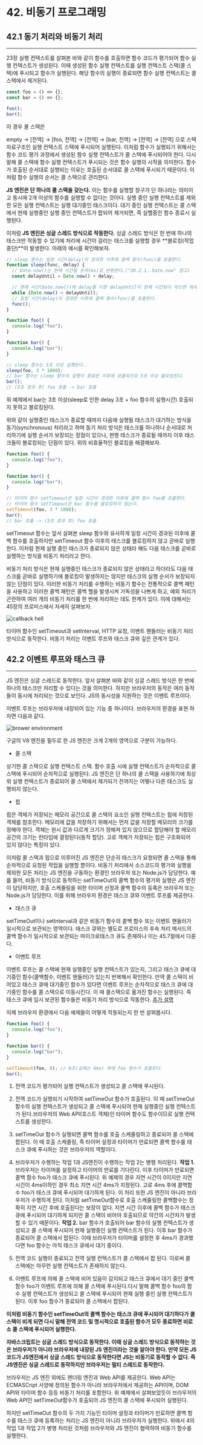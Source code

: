 # 42. 비동기 프로그래밍

## 42.1 동기 처리와 비동기 처리

---

23장 실행 컨텍스트를 살펴본 바와 같이 함수를 호출하면 함수 코드가 평가되어 함수 실행 컨텍스트가 생성된다. 이때 생성된 함수 실행 컨텍스트를 실행 컨텍스트 스택(콜 스택)에 푸시되고 함수가 실행된다. 해당 함수의 실행이 종료되면 함수 실행 컨텍스트는 콜 스택에서 제거된다.

```javascript
const foo = () => {};
const bar = () => {};

foo();
bar();
```

이 경우 콜 스택은

empty -> [전역] -> [foo, 전역] -> [전역] -> [bar, 전역] -> [전역] -> [전역] 으로 스택 자료구조인 실행 컨텍스트 스택에 푸시되어 실행된다. 이처럼 함수가 실행되기 위해서는 함수 코드 평가 과정에서 생성된 함수 실행 컨텍스트가 콜 스택에 푸시되어야 한다. 다시 말해 콜 스택에 함수 실행 컨텍스트가 푸시되는 것은 함수 실행의 시작을 의미한다. 함수가 호출된 순서대로 실행되는 이유는 호출된 순서대로 콜 스택에 푸시되기 때문이다. 이처럼 함수 실행의 순서는 콜 스택으로 관리한다.

**JS 엔진은 단 하나의 콜 스택을 갖는다.** 이는 함수를 실행할 창구가 단 하나라는 의미이고 동시에 2개 이상의 함수를 실행할 수 없다는 것이다. 실행 중인 실행 컨텍스트를 제외한 모든 실행 컨텍스트는 실행 대기중인 태스크이다. 대기 중인 실행 컨텍스트는 콜 스택에서 현재 실행중인 실행 중인 컨텍스트가 팝되어 제거되면, 즉 실핼중인 함수 종료시 실행된다.

이처럼 **JS 엔진은 싱글 스레드 방식으로 작동한다.** 싱글 스레드 방식은 한 번에 하나의 태스크만 작동할 수 있기에 처리에 시간이 걸리는 태스크를 실행할 경우 **블로킹(작업 중단)**이 발생한다. 아래의 예시를 확인해보자.

```javascript
// sleep 함수는 일정 시간(delay)이 경과한 이후에 콜백 함수(func)를 호출한다.
function sleep(func, delay) {
  // Date.now()는 현재 시간을 숫자(ms)로 반환한다.("30.2.1. Date.now" 참고)
  const delayUntil = Date.now() + delay;

  // 현재 시간(Date.now())에 delay를 더한 delayUntil이 현재 시간보다 작으면 계속 반복한다.
  while (Date.now() < delayUntil);
  // 일정 시간(delay)이 경과한 이후에 콜백 함수(func)를 호출한다.
  func();
}

function foo() {
  console.log("foo");
}

function bar() {
  console.log("bar");
}

// sleep 함수는 3초 이상 실행된다..
sleep(foo, 3 * 1000);
// bar 함수는 sleep 함수의 실행이 종료된 이후에 호출되므로 3초 이상 블로킹된다.
bar();
// (3초 경과 후) foo 호출 -> bar 호출
```

위 예제에서 bar는 3초 이상(sleep로 인한 delay 3초 + foo 함수의 실행시간) 호출되지 못하고 블로킹된다.

위와 같이 실행중인 태스크가 종료할 때까지 다음에 실행될 태스크가 대기하는 방식을 동기(synchronous) 처리라고 하며 동기 처리 방식은 태스크를 하나하나 순서대로 처리하기에 실행 순서가 보장되는 장점이 있으나, 현행 태스크가 종료될 때까지 이후 태스크들이 블로킹되는 단점이 있다. 위의 비효율적인 블로킹을 해결해보자.

```javascript
function foo() {
  console.log("foo");
}

function bar() {
  console.log("bar");
}

// 타이머 함수 setTimeout은 일정 시간이 경과한 이후에 콜백 함수 foo를 호출한다.
// 타이머 함수 setTimeout은 bar 함수를 블로킹하지 않는다.
setTimeout(foo, 3 * 1000);
bar();
// bar 호출 -> (3초 경과 후) foo 호출
```

setTimeout 함수는 앞서 살펴본 sleep 함수와 유사하게 일정 시간이 경과된 이후에 콜백 함수를 호출하지만 setTimeout 함수 이후의 태스크를 블로킹하지 않고 곧바로 실행한다. 이처럼 현재 실행 중인 태스크가 종료되지 않은 상태라 해도 다음 태스크를 곧바로 실행하는 방식을 비동기 처리라고 한다.

비동기 처리 방식은 현재 실행중인 태스크가 종료되지 않은 상태라고 하더라도 다음 태스크를 곧바로 실행하기에 블로킹이 발생하지는 않지만 태스크의 실행 순서가 보장되지 않는 단점이 있다. 이러한 비동기 처리를 수행하는 비동기 함수는 전통적으로 콜백 패턴을 사용하고 이러한 콜백 패턴은 콜백 헬을 발생시켜 가독성을 나쁘게 하고, 예외 처리가 곤란하여 여러 개의 비동기 처리를 한 번에 처리하는 데도 한계가 있다. 이에 대해서는 45장의 프로미스에서 자세히 살펴보자.

![callback hell](https://i0.wp.com/hanamon.kr/wp-content/uploads/2021/08/%E1%84%8F%E1%85%A9%E1%86%AF%E1%84%87%E1%85%A2%E1%86%A8%E1%84%8C%E1%85%B5%E1%84%8B%E1%85%A9%E1%86%A8.png?w=640&ssl=1)

타이머 함수인 setTimeout과 setInterval, HTTP 요청, 이벤트 핸들러는 비동기 처리 방식으로 동작한다. 비동기 처리는 이벤트 루프와 태스크 큐와 깊은 관계가 있다.

## 42.2 이벤트 루프와 태스크 큐

---

JS 엔진은 싱글 스레드로 동작한다. 앞서 살펴본 바와 같이 싱글 스레드 방식은 한 번에 하나의 태스크만 처리할 수 있다는 것을 의미한다. 하지만 브라우저의 동작은 여러 동작들이 동시에 처리되는 것으로 보인다. JS의 동시성을 지원하는 것은 이벤트 루프이다.

이벤트 루프는 브라우저에 내장되어 있는 기능 중 하나이다. 브라우저의 환경을 표현 하자면 다음과 같다.

![brower environment](https://images.velog.io/images/chchaeun/post/09655b86-0e8f-45b9-a6ff-043b5b526f27/image.png)

구글의 V8 엔진을 필두로 한 JS 엔진은 크게 2개의 영역으로 구분이 가능하다.

- 콜 스택

상기한 콜 스택으로 실행 컨텍스트 스택. 함수 호출 시에 실행 컨텍스트가 순차적으로 콜 스택에 푸시되어 순차적으로 실행된다. JS 엔진은 단 하나의 콜 스택을 사용하기에 최상위 실행 컨텍스트가 종료되어 콜 스택에서 제거되기 전까지는 어떻나 다른 태스크도 실행되지 않는다.

- 힙

힙은 객체가 저장되는 메모리 공간으로 콜 스택의 요소인 실행 컨텍스트는 힙에 저장된 객체를 참조한다. 메모리에 값을 저장하기 위해서는 먼저 값을 저장할 메모리의 크기를 정해야 한다. 객체는 원시 값과 다르게 크기가 정해져 있지 않으므로 할당해야 할 메모리 공간의 크기는 런타임에 결정된다(동적 할당). 고로 객체가 저장되는 힙은 구조화되어 있지 않다는 특징이 있다.

이처럼 콜 스택과 힙으로 이루어진 JS 엔진은 단순히 태스크가 요청되면 콜 스택을 통해 순차적으로 요청된 작업을 실행할 뿐이다. 비동기 처리에서 소스코드의 평가와 실행을 제외한 모든 처리는 JS 엔진을 구동하는 환경인 브라우저 또는 Node.js가 담당한다. 예를 들어, 비동기 방식으로 동작하는 setTimeOut의 콜백 함수의 평가와 실행은 JS 엔진이 담당하지만, 호출 스케줄링을 위한 타이머 선정과 콜백 함수의 등록은 브라우저 또는 Node.js가 담당한다. 이를 위해 브라우저 환경은 태스크 큐와 이벤트 루프를 제공한다.

- 태스크 큐

setTimeOut이나 setInterval과 같은 비동기 함수의 콜백 함수 또는 이벤트 핸들러가 일시적으로 보관되는 영역이다. 태스크 큐와는 별도로 프로미스의 후속 처리 메서드의 콜백 함수가 일시적으로 보관되는 마이크로태스크 큐도 존재하나 이는 45.7절에서 다룬다.

- 이벤트 루프

이벤트 루프는 콜 스택에 현재 실행중인 실행 컨텍스트가 있는지, 그리고 태스크 큐에 대기중인 함수(콜백함수, 이벤트 핸들러)가 있는지 반복해서 확인한다. 만약 콜 스택이 비어있고 태스크 큐에 대기중인 함수가 있다면 이벤트 루프는 순차적으로 태스크 큐에 대기중인 함수를 콜 스택으로 이동시킨다. 이 때 콜스택으로 옮겨진 함수는 실행된다. 즉 태스크 큐에 임시 보관된 함수들은 비동기 처리 방식으로 작동한다.
[추가 설명](https://meetup.toast.com/posts/89)

이제 브라우저 환경에서 다음 예제들이 어떻게 작동되는지 한 번 살펴봅시다.

```javascript
function foo() {
  console.log("foo");
}

function bar() {
  console.log("bar");
}

setTimeout(foo, 0); // 0초(실제는 4ms) 후에 foo 함수가 호출된다.
bar();
```

1. 전역 코드가 평가되어 실행 컨텍스트가 생성되고 콜 스택에 푸시된다.

2. 전역 코드가 실행되기 시작하여 setTimeOut 함수가 호출된다. 이 때 setTimeOut 함수의 실행 컨텍스트가 생성되고 콜 스택에 푸시되어 현재 실행중인 실행 컨텍스트가 된다.브라우저의 Web API(호스트 객체)인 타이머 함수도 함수이므로 실행 컨텍스트를 생성한다.

3. setTimeOut 함수가 실행되면 콜백 함수를 호출 스케줄링하고 종료되어 콜 스택에 팝된다. 이 때 호출 스케줄링, 즉 타이머 설정과 타이머가 만료되면 콜백 함수를 태스크 큐에 푸시하는 것은 브라우저의 역할이다.

4. 브라우저가 수행하는 작업 1과 JS엔진이 수행하는 작업 2는 병행 처리된다. **작업 1.** 브라우저는 타이머를 설정하고 타이머의 만료를 기다린다. 이후 타이머가 만료되면 콜백 함수 foo가 태스크 큐에 푸시된다. 위 예제의 경우 지연 시간이 0이지만 지연 시간이 4ms이하인 경우 최소 지연 시간 4ms가 지정된다. 고로 4ms 후에 콜백함수 foo가 태스크 큐에 푸시되어 대기하게 된다. 이 처리 또한 JS 엔진이 아니라 브라우저가 수행하게 된다. 이처럼 setTimeOut함수로 호출 스케줄링한 콜백함수는 정확히 지연 시간 후에 호출된다는 보장이 없다. 지연 시간 이후에 콜백 함수가 태스크 큐에 푸시되어 대기하게 되지만 콜 스택이 비어야 호출되므로 약간의 시간차가 발생할 수 있기 때문이다. **작업 2.** bar 함수가 호출되어 bar 함수의 실행 컨텍스트가 생성되고 콜 스택에 푸시되어 현재 실행중인 실행 컨텍스트가 된다. 이후 bar 함수가 종료되어 콜 스택에서 팝된다. 이때 브라우저가 타이머를 설정한 후 4ms가 경과했다면 foo 함수는 아직 태스크 큐에서 대기 중이다.

5. 전역 코드 실행이 종료되고 전역 실행 컨텍스트가 콜 스택에서 팝 된다. 이로써 콜 스택에는 아무런 실행 컨텍스트가 존재하지 않는다.

6. 이벤트 루프에 의해 콜 스택에 비어 있음이 감지되고 태스크 큐에서 대기 중인 콜백 함수 foo가 이벤트 루프에 의해 콜 스택에 푸시된다.다시 말해 콜백 함수 foo의 함수 실행 컨텍스트가 생성되고 콜 스택에 푸시되어 현재 실행 중인 실행 컨텍스트가 된다. 이후 foo 함수가 종료되어 콜 스택에서 팝된다.

**이처럼 비동기 함수인 setTimeOut의 콜백 함수는 태스크 큐에 푸시되어 대기하다가 콜 스택이 비게 되면 다시 말해 전역 코드 및 명시적으로 호출된 함수가 모두 종료하면 비로소 콜 스택에 푸시되어 실행한다.**

**자바스크립트는 싱글 스레드 방식으로 동작한다. 이때 싱글 스레드 방식으로 동작하는 것은 브라우저가 아니라 브라우저에 내장된 JS 엔진이라는 것을 알아야 한다. 만약 모든 JS 코드가 JS엔진에서 싱글 스레드 방식으로 동작한다면 JS는 비동기로 동작할 수 없다. 즉 JS엔진은 싱글 스레드로 동작하지만 브라우저는 멀티 스레드로 동작한다.**

브라우저는 JS 엔진 외에도 렌더링 엔진과 Web API를 제공한다. Web API는 ECMASCript 사양에 정의된 함수가 아니라 브라우저에서 제공하는 API이며, DOM API와 타이머 함수 등등 비동기 처리를 포함한다. 위 예제에서 살펴보았듯이 브라우저의 Web API인 setTimeOut함수가 호출되어 JS 엔진의 콜 스택에 푸시되어 실행된다.

하지만 setTimeOut 함수의 두 가지 기능인 타이머 설정과 타이머가 만료하면 콜백 함수를 태스크 큐에 등록하는 처리는 JS 엔진이 아니라 브라우저가 실행한다. 위에서 4의 작업 1과 작업 2가 병행 처리된 것처럼 브라우저와 JS 엔진이 협력하여 비동기 함수를 실행한다.
